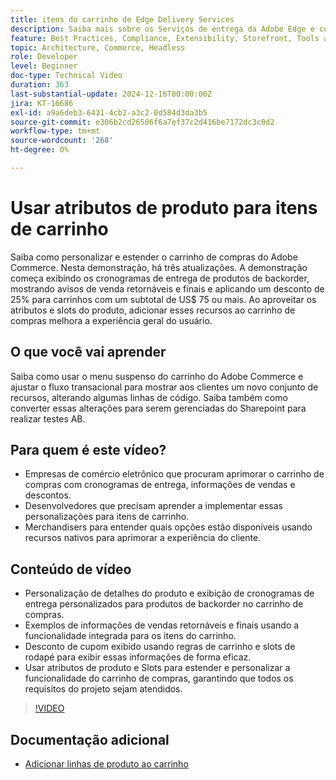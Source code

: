 ```yaml
---
title: itens do carrinho de Edge Delivery Services
description: Saiba mais sobre os Serviços de entrega da Adobe Edge e como usar atributos de produto para exibir novas informações para itens de carrinho.
feature: Best Practices, Compliance, Extensibility, Storefront, Tools and External Services
topic: Architecture, Commerce, Headless
role: Developer
level: Beginner
doc-type: Technical Video
duration: 363
last-substantial-update: 2024-12-16T00:00:00Z
jira: KT-16686
exl-id: a9a6deb3-6431-4cb2-a3c2-0d584d3da3b5
source-git-commit: e306b2cd26506f6a7ef37c2d416be7172dc3c0d2
workflow-type: tm+mt
source-wordcount: '268'
ht-degree: 0%

---
```


# Usar atributos de produto para itens de carrinho

Saiba como personalizar e estender o carrinho de compras do Adobe Commerce. Nesta demonstração, há três atualizações.  A demonstração começa exibindo os cronogramas de entrega de produtos de backorder, mostrando avisos de venda retornáveis e finais e aplicando um desconto de 25% para carrinhos com um subtotal de US$ 75 ou mais. Ao aproveitar os atributos e slots do produto, adicionar esses recursos ao carrinho de compras melhora a experiência geral do usuário.

## O que você vai aprender

Saiba como usar o menu suspenso do carrinho do Adobe Commerce e ajustar o fluxo transacional para mostrar aos clientes um novo conjunto de recursos, alterando algumas linhas de código.  Saiba também como converter essas alterações para serem gerenciadas do Sharepoint para realizar testes AB.

## Para quem é este vídeo?

* Empresas de comércio eletrônico que procuram aprimorar o carrinho de compras com cronogramas de entrega, informações de vendas e descontos.
* Desenvolvedores que precisam aprender a implementar essas personalizações para itens de carrinho.
* Merchandisers para entender quais opções estão disponíveis usando recursos nativos para aprimorar a experiência do cliente.

## Conteúdo de vídeo

* Personalização de detalhes do produto e exibição de cronogramas de entrega personalizados para produtos de backorder no carrinho de compras.
* Exemplos de informações de vendas retornáveis e finais usando a funcionalidade integrada para os itens do carrinho.
* Desconto de cupom exibido usando regras de carrinho e slots de rodapé para exibir essas informações de forma eficaz.
* Usar atributos de produto e Slots para estender e personalizar a funcionalidade do carrinho de compras, garantindo que todos os requisitos do projeto sejam atendidos.

>[!VIDEO](https://video.tv.adobe.com/v/3441114?learn=on)


## Documentação adicional

* [Adicionar linhas de produto ao carrinho](https://experienceleague.adobe.com/developer/commerce/storefront/dropins/cart/tutorials/add-product-lines-to-cart-summary/?lang=pt-BR)